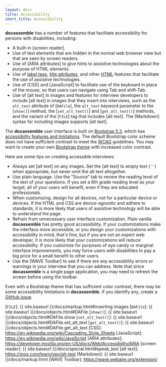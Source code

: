 ```yaml
---
layout: docs
title: Accessibility
short_title: Accessibility
---
```


**docassemble** has a number of features that facilitate accessibility
for persons with disabilities, including:

* A built-in [screen reader].
* Use of text elements that are hidden in the normal web browser view
  but that are seen by screen readers.
* Use of [ARIA attributes] to give hints to assistive technologies
  about the purpose of HTML elements.
* Use of [label tags], [title attributes], and other [HTML] features
  that facilitate the use of assistive technologies.
* Use of [CSS] and [JavaScript] to facilitate use of the keyboard in
  place of the mouse, so that users can navigate using Tab and
  shift-Tab.
* Use of [alt text] in images and features for interview developers to
  include [alt text] in images that they insert into interviews, such
  as the `alt_text` attribute of [`DAFile`], the `alt_text` keyword
  parameter to the [`show()`] method, the [`set_alt_text()`] and
  [`get_alt_text()`] methods, and the variant of the [`FILE`]
  tag that includes [alt text].  The [Markdown] syntax for including
  images supports [alt text].

The **docassemble** user interface is built on [Bootstrap 5.3], which
has [accessibility features and limitations].  The default Bootstrap
color scheme does not have sufficient contrast to meet the [WCAG]
guidelines.  You may want to create your own [Bootstrap theme] with
increased color contrast.

Here are some tips on creating accessible interviews:

* Always set [alt text] on any images.  Set the [alt text] to empty
  text (`''`) when appropriate, but never omit the alt text altogether.
* Use plain language.  Use the "Source" tab to review the reading
  level of the text of your questions.  If you set a 6th grade reading
  level as your target, all of your users will benefit, even if they
  are educated professionals.
* When customizing, design for all devices, not for a particular
  device or devices.  If the HTML and CSS are device-agnostic and
  adhere to standards, it is more likely that users of assistive
  technology will be able to understand the page.
* Refrain from unnecessary user interface customization.  Plain
  vanilla **docassemble** has pretty good accessibility.  If your
  customizations make the interface more accessible, or you design
  your customizations with accessibility in mind, that's fine, but if
  you are not an expert web developer, it is more likely that your
  customizations will reduce accessibility.  If you customize for
  purposes of eye candy or marginal interface improvements, you may
  force users with disabilities to pay a big price for a small benefit
  to other users.
* Use the [WAVE Toolbar] to see if there are any accessibility errors
  or warnings in your interview that you can address.  Note that since
  **docassemble** is a single page application, you may need to
  refresh the screen before using the toolbar.
  
Even with a Bootstrap theme that has sufficient color contrast, there
may be some accessibility limitations in **docassemble**.  If you
identify any, create a [GitHub issue].

[GitHub issue]: https://github.com/jhpyle/docassemble/issues
[Bootstrap theme]: https://bootstrap.build/app 
[WCAG]: https://www.w3.org/WAI/standards-guidelines/wcag/
[Bootstrap 5.3]: https://getbootstrap.com/docs/5.3/getting-started/introduction/
[accessibility features and limitations]: https://getbootstrap.com/docs/5.3/getting-started/accessibility/
[HTML]: https://en.wikipedia.org/wiki/HTML
[label tags]: https://www.w3schools.com/tags/tag_label.asp
[title attributes]: https://www.w3schools.com/tags/att_title.asp
[`FILE`]: {{ site.baseurl }}/docs/markup.html#inserting images
[`DAFile`]: {{ site.baseurl }}/docs/objects.html#DAFile
[`show()`]: {{ site.baseurl }}/docs/objects.html#DAFile.show
[`set_alt_text()`]: {{ site.baseurl }}/docs/objects.html#DAFile.set_alt_text
[`get_alt_text()`]: {{ site.baseurl }}/docs/objects.html#DAFile.get_alt_text
[CSS]: https://en.wikipedia.org/wiki/Cascading_Style_Sheets
[JavaScript]: https://en.wikipedia.org/wiki/JavaScript
[ARIA attributes]: https://developer.mozilla.org/en-US/docs/Web/Accessibility/ARIA
[screen reader]: {{ site.baseurl }}/docs/special.html#speak_text
[alt text]: https://moz.com/learn/seo/alt-text
[Markdown]: {{ site.baseurl }}/docs/markup.html
[WAVE Toolbar]: https://wave.webaim.org/extension/
